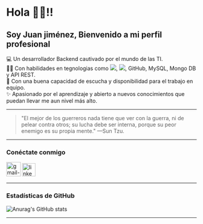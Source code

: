 # Hola 👋🏻!! 
## Soy Juan jiménez, Bienvenido a mi perfil profesional   
💻 Un desarrollador Backend cautivado por el mundo de las TI.  
👩‍💻 Con habilidades en tegnologias como ![](https://img.shields.io/badge/Java-blue), ![](https://img.shields.io/badge/Git-blue), GitHub, MySQL, Mongo DB y API REST.  
🤝 Con una buena capacidad de escucha y disponibilidad para el trabajo en equipo.  
✨ Apasionado por el aprendizaje y abierto a nuevos conocimientos que puedan llevar me aun nivel más alto.

___
> "El mejor de los guerreros nada tiene que ver con la guerra, ni de pelear contra otros; su lucha debe ser interna, porque su peor enemigo es su propia mente."
> —Sun Tzu.
___

### Conéctate conmigo  
[<img width="38" height="38" src="https://img.icons8.com/plasticine/38/gmail-new.png" alt="gmail-new"/>](mailto:juancamilojimenezj@gmail.com)
[<img width="35" height="35" src="https://img.icons8.com/color/48/linkedin.png" alt="linkedin"/>](https://www.linkedin.com/in/juan-camilo-jim%C3%A9nez-j-backend/) 

___
### Estadísticas de GitHub
![Anurag's GitHub stats](https://github-readme-stats.vercel.app/api?username=JuanJimenez&show_icons=true&theme=tokyonight)

___

